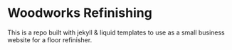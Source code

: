 # Woodworks Refinishing
This is a repo built with jekyll & liquid templates to use as a small business website for a floor refinisher. 
